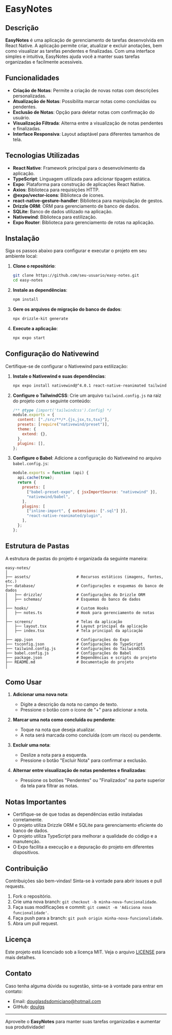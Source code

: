 # EasyNotes

## Descrição

**EasyNotes** é uma aplicação de gerenciamento de tarefas desenvolvida em React Native. A aplicação permite criar, atualizar e excluir anotações, bem como visualizar as tarefas pendentes e finalizadas. Com uma interface simples e intuitiva, EasyNotes ajuda você a manter suas tarefas organizadas e facilmente acessíveis.

## Funcionalidades

- **Criação de Notas**: Permite a criação de novas notas com descrições personalizadas.
- **Atualização de Notas**: Possibilita marcar notas como concluídas ou pendentes.
- **Exclusão de Notas**: Opção para deletar notas com confirmação do usuário.
- **Visualização Filtrada**: Alterna entre a visualização de notas pendentes e finalizadas.
- **Interface Responsiva**: Layout adaptável para diferentes tamanhos de tela.

## Tecnologias Utilizadas

- **React Native**: Framework principal para o desenvolvimento da aplicação.
- **TypeScript**: Linguagem utilizada para adicionar tipagem estática.
- **Expo**: Plataforma para construção de aplicações React Native.
- **Axios**: Biblioteca para requisições HTTP.
- **@expo/vector-icons**: Biblioteca de ícones.
- **react-native-gesture-handler**: Biblioteca para manipulação de gestos.
- **Drizzle ORM**: ORM para gerenciamento de banco de dados.
- **SQLite**: Banco de dados utilizado na aplicação.
- **Nativewind**: Biblioteca para estilização.
- **Expo Router**: Biblioteca para gerenciamento de rotas na aplicação.

## Instalação

Siga os passos abaixo para configurar e executar o projeto em seu ambiente local:

1. **Clone o repositório**:
    ```sh
    git clone https://github.com/seu-usuario/easy-notes.git
    cd easy-notes
    ```

2. **Instale as dependências**:
    ```sh
    npm install
    ```

3. **Gere os arquivos de migração do banco de dados**:
    ```sh
    npx drizzle-kit generate
    ```

4. **Execute a aplicação**:
    ```sh
    npx expo start
    ```

## Configuração do Nativewind

Certifique-se de configurar o Nativewind para estilização:

1. **Instale o Nativewind e suas dependências**:
    ```sh
    npx expo install nativewind@^4.0.1 react-native-reanimated tailwindcss
    ```

2. **Configure o TailwindCSS**:
    Crie um arquivo `tailwind.config.js` na raiz do projeto com o seguinte conteúdo:
    ```js
    /** @type {import('tailwindcss').Config} */
    module.exports = {
      content: ["./src/**/*.{js,jsx,ts,tsx}"],
      presets: [require("nativewind/preset")],
      theme: {
        extend: {},
      },
      plugins: [],
    };
    ```

3. **Configure o Babel**:
    Adicione a configuração do Nativewind no arquivo `babel.config.js`:
    ```js
    module.exports = function (api) {
      api.cache(true);
      return {
        presets: [
          ["babel-preset-expo", { jsxImportSource: "nativewind" }],
          "nativewind/babel",
        ],
        plugins: [
          ["inline-import", { extensions: [".sql"] }],
          "react-native-reanimated/plugin",
        ],
      };
    };
    ```

## Estrutura de Pastas

A estrutura de pastas do projeto é organizada da seguinte maneira:

```
easy-notes/
│
├── assets/                    # Recursos estáticos (imagens, fontes, etc.)
├── database/                  # Configurações e esquemas do banco de dados
│   ├── drizzle/               # Configurações do Drizzle ORM
│   ├── schemas/               # Esquemas do banco de dados
│
├── hooks/                     # Custom Hooks
│   ├── notes.ts               # Hook para gerenciamento de notas
│
├── screens/                   # Telas da aplicação
│   ├── layout.tsx             # Layout principal da aplicação
│   ├── index.tsx              # Tela principal da aplicação
│
├── app.json                   # Configurações do Expo
├── tsconfig.json              # Configurações do TypeScript
├── tailwind.config.js         # Configurações do TailwindCSS
├── babel.config.js            # Configurações do Babel
├── package.json               # Dependências e scripts do projeto
├── README.md                  # Documentação do projeto
│
```

## Como Usar

1. **Adicionar uma nova nota**:
   - Digite a descrição da nota no campo de texto.
   - Pressione o botão com o ícone de "+" para adicionar a nota.

2. **Marcar uma nota como concluída ou pendente**:
   - Toque na nota que deseja atualizar.
   - A nota será marcada como concluída (com um risco) ou pendente.

3. **Excluir uma nota**:
   - Deslize a nota para a esquerda.
   - Pressione o botão "Excluir Nota" para confirmar a exclusão.

4. **Alternar entre visualização de notas pendentes e finalizadas**:
   - Pressione os botões "Pendentes" ou "Finalizados" na parte superior da tela para filtrar as notas.

## Notas Importantes

- Certifique-se de que todas as dependências estão instaladas corretamente.
- O projeto utiliza Drizzle ORM e SQLite para gerenciamento eficiente do banco de dados.
- O projeto utiliza TypeScript para melhorar a qualidade do código e a manutenção.
- O Expo facilita a execução e a depuração do projeto em diferentes dispositivos.

## Contribuição

Contribuições são bem-vindas! Sinta-se à vontade para abrir issues e pull requests.

1. Fork o repositório.
2. Crie uma nova branch: `git checkout -b minha-nova-funcionalidade`.
3. Faça suas modificações e commit: `git commit -m 'Adiciona nova funcionalidade'`.
4. Faça push para a branch: `git push origin minha-nova-funcionalidade`.
5. Abra um pull request.

## Licença

Este projeto está licenciado sob a licença MIT. Veja o arquivo [LICENSE](LICENSE) para mais detalhes.

## Contato

Caso tenha alguma dúvida ou sugestão, sinta-se à vontade para entrar em contato:

- Email: douglasdsdomiciano@hotmail.com
- GitHub: [doulgs](https://github.com/doulgs)

---

Aproveite o **EasyNotes** para manter suas tarefas organizadas e aumentar sua produtividade!